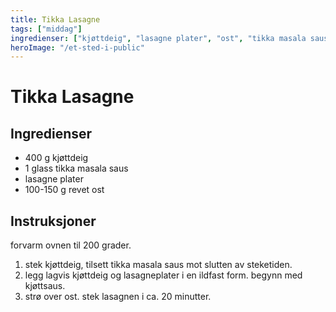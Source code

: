 ```yaml
---
title: Tikka Lasagne
tags: ["middag"]
ingredienser: ["kjøttdeig", "lasagne plater", "ost", "tikka masala saus"]
heroImage: "/et-sted-i-public"
---
```


# Tikka Lasagne

## Ingredienser

- 400 g kjøttdeig
- 1 glass tikka masala saus
- lasagne plater
- 100-150 g revet ost

## Instruksjoner

forvarm ovnen til 200 grader.

1. stek kjøttdeig, tilsett tikka masala saus mot slutten av steketiden.
2. legg lagvis kjøttdeig og lasagneplater i en ildfast form. begynn med kjøttsaus.
3. strø over ost. stek lasagnen i ca. 20 minutter.
